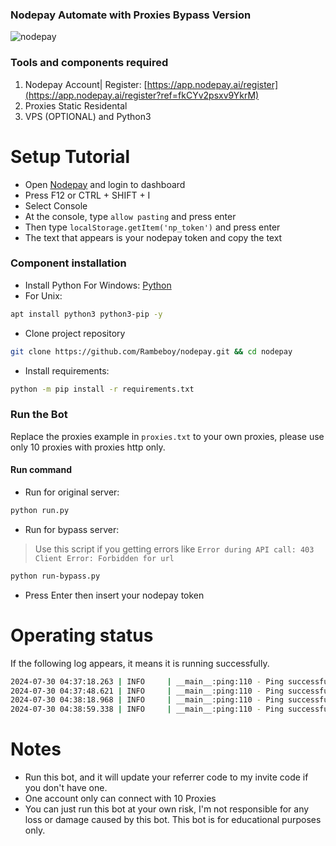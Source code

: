 ### Nodepay Automate with Proxies Bypass Version

![nodepay](assets/image.png)

### Tools and components required

1. Nodepay Account| Register: [https://app.nodepay.ai/register](https://app.nodepay.ai/register?ref=fkCYv2psxv9YkrM)
2. Proxies Static Residental
3. VPS (OPTIONAL) and Python3

# Setup Tutorial

- Open [Nodepay](https://app.nodepay.ai/register?ref=ZUCBuJaIoBXLE6J) and login to dashboard
- Press F12 or CTRL + SHIFT + I
- Select Console
- At the console, type ```allow pasting``` and press enter
- Then type ``localStorage.getItem('np_token')`` and press enter
- The text that appears is your nodepay token and copy the text

### Component installation

- Install Python For Windows: [Python](https://www.python.org/ftp/python/3.13.0/python-3.13.0-amd64.exe)
- For Unix:
```bash
apt install python3 python3-pip -y
```
- Clone project repository
```bash
git clone https://github.com/Rambeboy/nodepay.git && cd nodepay
```
- Install requirements: 
```bash
python -m pip install -r requirements.txt
```

### Run the Bot

Replace the proxies example in ```proxies.txt``` to your own proxies, please use only 10 proxies with proxies http only.

#### Run command

- Run for original server:
```bash
python run.py
```
- Run for bypass server:
>Use this script if you getting errors like ```Error during API call: 403 Client Error: Forbidden for url``` 

```bash
python run-bypass.py
```
- Press Enter then insert your nodepay token

# Operating status

If the following log appears, it means it is running successfully.
```bash
2024-07-30 04:37:18.263 | INFO     | __main__:ping:110 - Ping successful: {'success': True, 'code': 0, 'msg': 'Success', 'data': {'ip_score': 88}}
2024-07-30 04:37:48.621 | INFO     | __main__:ping:110 - Ping successful: {'success': True, 'code': 0, 'msg': 'Success', 'data': {'ip_score': 90}}
2024-07-30 04:38:18.968 | INFO     | __main__:ping:110 - Ping successful: {'success': True, 'code': 0, 'msg': 'Success', 'data': {'ip_score': 94}}
2024-07-30 04:38:59.338 | INFO     | __main__:ping:110 - Ping successful: {'success': True, 'code': 0, 'msg': 'Success', 'data': {'ip_score': 98}}
```
# Notes

- Run this bot, and it will update your referrer code to my invite code if you don't have one.
- One account only can connect with 10 Proxies
- You can just run this bot at your own risk, I'm not responsible for any loss or damage caused by this bot. This bot is for educational purposes only.
